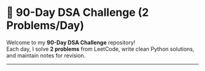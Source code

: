 # 🚀 90-Day DSA Challenge (2 Problems/Day)

Welcome to my **90-Day DSA Challenge** repository!  
Each day, I solve **2 problems** from LeetCode, write clean Python solutions, and maintain notes for revision.  

---
